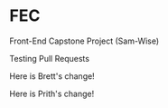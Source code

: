 # FEC
Front-End Capstone Project (Sam-Wise)


Testing Pull Requests


Here is Brett's change!


Here is Prith's change!